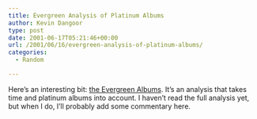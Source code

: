 ```yaml
---
title: Evergreen Analysis of Platinum Albums
author: Kevin Dangoor
type: post
date: 2001-06-17T05:21:46+00:00
url: /2001/06/16/evergreen-analysis-of-platinum-albums/
categories:
  - Random

---
```

Here&#8217;s an interesting bit: [the Evergreen Albums][1]. It&#8217;s an analysis that takes time and platinum albums into account. I haven&#8217;t read the full analysis yet, but when I do, I&#8217;ll probably add some commentary here.

 [1]: http://www.airwindows.com/analysis/Evergreens.html